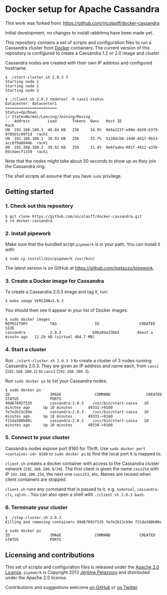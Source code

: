 Docker setup for Apache Cassandra
=================================

This work was forked from: https://github.com/nicolasff/docker-cassandra 

Initial development, no changes to install rabbitmq have been made yet.

This repository contains a set of scripts and configuration files to run a Cassandra cluster
from [Docker](https://www.docker.io/) containers. The current version of this repository is
configured to create a Cassandra 1.2 or 2.0 image and cluster.

Cassandra nodes are created with their own IP address and configured hostname:

    $ ./start-cluster.sh 2.0.3 3
    Starting node 1
    Starting node 2
    Starting node 3
    
    $ ./client.sh 2.0.3 nodetool -h cass1 status
    Datacenter: datacenter1
    =======================
    Status=Up/Down
    |/ State=Normal/Leaving/Joining/Moving
    --  Address        Load       Tokens  Owns   Host ID                               Rack
    UN  192.168.100.3  40.84 KB   256     34.9%  9d4a223f-e80e-4b50-b379-0705b1c8971d  rack1
    UN  192.168.100.1  38.93 KB   256     33.7%  5128dcb0-14d0-4d17-9b53-acc8f9a0844b  rack1
    UN  192.168.100.2  30.92 KB   256     31.4%  8e6faaba-601f-4812-a33b-05ceaecf1159  rack1

Note that the nodes might take about 30 seconds to show up as they join the Cassandra ring.

The shell scripts all assume that you have `sudo` privilege.

Getting started
---------------

### 1. Check out this repository

    $ git clone https://github.com/nicolasff/docker-cassandra.git
    $ cd docker-cassandra

### 2. Install pipework

Make sure that the bundled script `pipework` is in your path. You can install it with:

    $ sudo cp install/bin/pipework /usr/bin/

The latest version is on GitHub at https://github.com/jpetazzo/pipework.

### 3. Create a Docker image for Cassandra

To create a Cassandra 2.0.3 image and tag it, run:

	$ make image VERSION=2.0.3

You should then see it appear in your list of Docker images:

    $ sudo docker images
    REPOSITORY          TAG                 ID                  CREATED              SIZE
    cassandra           2.0.3              b9ba84a33bb5        About a minute ago   12.29 kB (virtual 404.7 MB)

### 4. Start a cluster

Run `./start-cluster.sh 2.0.3 3` to create a cluster of 3 nodes running Cassandra 2.0.3. They are given an IP address and name each, from `cass1` (`192.168.100.1`) to `cass3` (`192.168.100.3`).

Run `sudo docker ps` to list your Cassandra nodes:

    $ sudo docker ps
    ID                  IMAGE               COMMAND                CREATED             STATUS              PORTS
    99d67692f535        cassandra:2.0.3    /usr/bin/start-cassa   10 minutes ago      Up 10 minutes       49332->9160         
    fe7e2b13cb9e        cassandra:2.0.3    /usr/bin/start-cassa   10 minutes ago      Up 10 minutes       49331->9160         
    f21da380b00c        cassandra:2.0.3    /usr/bin/start-cassa   10 minutes ago      Up 10 minutes       49330->9160  

### 5. Connect to your cluster

Cassandra nodes expose port 9160 for Thrift. Use `sudo docker port <container-id> 9160` or `sudo docker ps` to find the local port it is mapped to.

`client.sh` creates a docker container with access to the Cassandra cluster network (`192.168.100.0/24`). The first client is given the name `cass254`
with IP `192.168.100.254`, the next one `cass253`, etc. Names are reused when client containers are stopped.

`client.sh` runs any command that is passed to it, e.g. `nodetool`, `cassandra-cli`, `cqlsh`... You can also open a shell with `./client.sh 2.0.3 bash`.

### 6. Terminate your cluster

	$ ./stop-cluster.sh 2.0.3
    Killing and removing containers 99d67692f535 fe7e2b13cb9e f21da380b00c
    
    $ sudo docker ps
    ID                  IMAGE               COMMAND             CREATED             STATUS              PORTS

Licensing and contributions
---------------------------

This set of scripts and configuration files is released under the [Apache 2.0 License](https://github.com/nicolasff/docker-cassandra/blob/master/LICENSE).
`pipework` is Copyright 2013 [Jérôme Petazzoni](https://github.com/jpetazzo) and distributed under the Apache 2.0 license.

Contributions and suggestions welcome [on GitHub](https://github.com/nicolasff/docker-cassandra/issues) or [on Twitter](https://twitter.com/yowgi).
